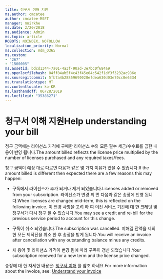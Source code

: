 ```yaml
---
title: 청구서 이해 지원
ms.author: cmcatee
author: cmcatee-MSFT
manager: mnirkhe
ms.date: 2/20/2018
ms.audience: Admin
ms.topic: article
ROBOTS: NOINDEX, NOFOLLOW
localization_priority: Normal
ms.collection: Adm_O365
ms.custom:
- "267"
- "1500005"
ms.assetid: bdcd1344-7a01-4a3f-90ad-3e7bc0f684a9
ms.openlocfilehash: 84ff84ab5f4c43f45e64c542f1df3f3232ac986e
ms.sourcegitcommit: 5fb7a4b28859690020efdea630d03e70cc0e6334
ms.translationtype: MT
ms.contentlocale: ko-KR
ms.lasthandoff: 06/28/2019
ms.locfileid: "35386271"
---
```

# <a name="help-understanding-your-bill"></a><span data-ttu-id="f0962-102">청구서 이해 지원</span><span class="sxs-lookup"><span data-stu-id="f0962-102">Help understanding your bill</span></span>

<span data-ttu-id="f0962-103">청구 금액에는 라이선스 가격에 구매한 라이선스 수와 모든 필수 세금/수수료를 곱한 내용이 반영 됩니다.</span><span class="sxs-lookup"><span data-stu-id="f0962-103">The amount billed reflects the license price multiplied by the number of licenses purchased and any required taxes/fees.</span></span>
  
<span data-ttu-id="f0962-104">청구 금액이 예상 대로 다르면 다음과 같은 몇 가지 이유가 있을 수 있습니다.</span><span class="sxs-lookup"><span data-stu-id="f0962-104">If the amount billed is different then expected there are a few reasons this may happen:</span></span>
  
- <span data-ttu-id="f0962-105">구독에서 라이선스가 추가 되거나 제거 되었습니다.</span><span class="sxs-lookup"><span data-stu-id="f0962-105">Licenses added or removed from your subscription.</span></span> <span data-ttu-id="f0962-106">라이선스가 변경 되 면 다음과 같은 송장에 반영 됩니다.</span><span class="sxs-lookup"><span data-stu-id="f0962-106">When licenses are changed mid-term, this is reflected on the following invoice.</span></span> <span data-ttu-id="f0962-107">이 변경 사항을 고려 하 여 이전 서비스 기간에 대 한 크레딧 및 청구서가 다시 청구 될 수 있습니다.</span><span class="sxs-lookup"><span data-stu-id="f0962-107">You may see a credit and re-bill for the previous service period to account for this change.</span></span>

- <span data-ttu-id="f0962-108">구독이 취소 되었습니다.</span><span class="sxs-lookup"><span data-stu-id="f0962-108">The subscription was cancelled.</span></span> <span data-ttu-id="f0962-109">미해결 잔액을 제외한 모든 제작진을 취소 한 후 송장을 받게 됩니다.</span><span class="sxs-lookup"><span data-stu-id="f0962-109">You will receive an invoice after cancellation with any outstanding balance minus any credits.</span></span>

- <span data-ttu-id="f0962-110">새 용어 및 라이선스 가격이 변경 됨에 따라 구독이 갱신 되었습니다.</span><span class="sxs-lookup"><span data-stu-id="f0962-110">Your subscription renewed for a new term and the license price changed.</span></span>

<span data-ttu-id="f0962-111">송장에 대 한 자세한 내용은: [청구서 이해](https://support.office.com/article/0724b428-fb59-4962-8c37-6674166d7507) 를 참조 하세요.</span><span class="sxs-lookup"><span data-stu-id="f0962-111">For more information about the invoice, see: [Understand your invoice](https://support.office.com/article/0724b428-fb59-4962-8c37-6674166d7507)</span></span>
  